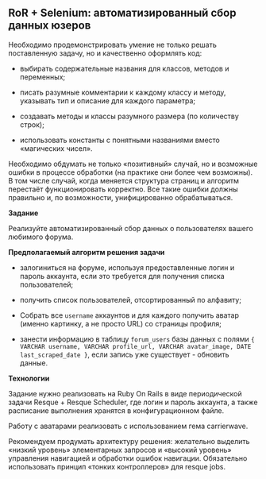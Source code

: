 ## RoR + Selenium: автоматизированный сбор данных юзеров

Необходимо продемонстрировать умение не только решать поставленную задачу, но и качественно оформлять код:

- выбирать содержательные названия для классов, методов и переменных;

- писать разумные комментарии к каждому классу и методу, указывать тип и описание для каждого параметра;

- создавать методы и классы разумного размера (по количеству строк);

- использовать константы с понятными названиями вместо «магических чисел».

Необходимо обдумать не только «позитивный» случай, но и возможные ошибки в процессе обработки (на практике они более чем возможны). В том числе случай, когда меняется структура страниц и алгоритм перестаёт функционировать корректно. Все такие ошибки должны правильно и, по возможности, унифицированно обрабатываться.

**Задание**

Реализуйте автоматизированный сбор данных о пользователях вашего любимого форума.

**Предполагаемый алгоритм решения задачи**

- залогиниться на форуме, используя предоставленные логин и пароль аккаунта, если это требуется для получения списка пользователей;

- получить список пользователей, отсортированный по алфавиту;

- Собрать все `username` аккаунтов и для каждого получить аватар (именно картинку, а не просто URL) со страницы профиля;

- занести информацию в таблицу `forum_users` базы данных с полями `{ VARCHAR username, VARCHAR profile_url, VARCHAR avatar_image, DATE last_scraped_date }`, если запись уже существует - обновить данные.

**Технологии**

Задание нужно реализовать на Ruby On Rails в виде периодической задачи Resque + Resque Scheduler, где логин и пароль аккаунта, а также расписание выполнения хранятся в конфигурационном файле.

Работу с аватарами реализовать с использованием гема carrierwave.

Рекомендуем продумать архитектуру решения: желательно выделить «низкий уровень» элементарных запросов и «высокий уровень» управления навигацией и обработки ошибок навигации. Обязательно использовать принцип «тонких контроллеров» для resque jobs.